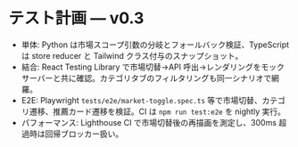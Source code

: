 # テスト計画 — v0.3

- 単体: Python は市場スコープ引数の分岐とフォールバック検証、TypeScript は store reducer と Tailwind クラス付与のスナップショット。
- 結合: React Testing Library で市場切替→API 呼出→レンダリングをモックサーバーと共に確認。カテゴリタブのフィルタリングも同一シナリオで網羅。
- E2E: Playwright `tests/e2e/market-toggle.spec.ts` 等で市場切替、カテゴリ遷移、推薦カード遷移を検証。CI は `npm run test:e2e` を nightly 実行。
- パフォーマンス: Lighthouse CI で市場切替後の再描画を測定し、300ms 超過時は回帰ブロッカー扱い。
